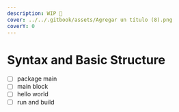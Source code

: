 ```yaml
---
description: WIP 🚧
cover: ../../.gitbook/assets/Agregar un título (8).png
coverY: 0
---
```


# Syntax and Basic Structure

* [ ] package main
* [ ] main block
* [ ] hello world
* [ ] run and build
